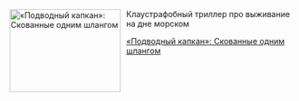 <!--2025-05-15 10:15:38-->
<div class="yb">
  <div class="rss kino_kino"><a href="https://www.kino-teatr.ru/kino/art/tv/6945/" title="«Подводный капкан»: Скованные одним шлангом"><img src="https://www.kino-teatr.ru/art/5/4/6945/poster.jpg" width="196" height="147" align="left" hspace="5" style="margin: 0px 10px 0px 5px" alt="«Подводный капкан»: Скованные одним шлангом"/></a>Клаустрафобный триллер про выживание на дне морском <p class="titl"><a href="https://www.kino-teatr.ru/kino/art/tv/6945/">«Подводный капкан»: Скованные одним шлангом</a></p></div>
</div>
